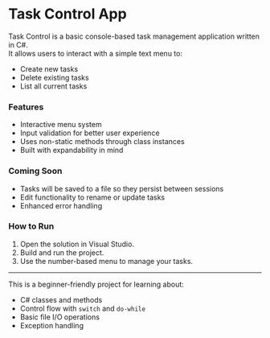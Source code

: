 # Task Control App

Task Control is a basic console-based task management application written in C#.  
It allows users to interact with a simple text menu to:

- Create new tasks  
- Delete existing tasks  
- List all current tasks  

### Features

- Interactive menu system
- Input validation for better user experience
- Uses non-static methods through class instances
- Built with expandability in mind

### Coming Soon

- Tasks will be saved to a file so they persist between sessions
- Edit functionality to rename or update tasks
- Enhanced error handling

### How to Run

1. Open the solution in Visual Studio.
2. Build and run the project.
3. Use the number-based menu to manage your tasks.

---

This is a beginner-friendly project for learning about:

- C# classes and methods
- Control flow with `switch` and `do-while`
- Basic file I/O operations
- Exception handling
